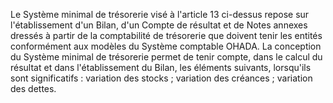 Le Système minimal de trésorerie visé à l'article 13 ci-dessus repose sur l'établissement d'un Bilan, d'un Compte
de résultat et de Notes annexes dressés à partir de la comptabilité de trésorerie que doivent tenir les entités
conformément aux modèles du Système comptable OHADA.
La conception du Système minimal de trésorerie permet de tenir compte, dans le calcul du résultat et dans
l'établissement du Bilan, les éléments suivants, lorsqu'ils sont significatifs :
variation des stocks ;
variation des créances ;
variation des dettes.